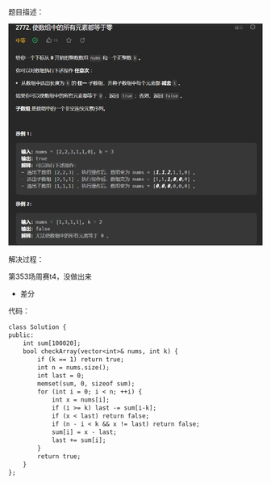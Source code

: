 题目描述：

![image](/basical/array/image/image97.png)

解决过程：

第353场周赛t4，没做出来

- 差分

代码：

```
class Solution {
public:
    int sum[100020];
    bool checkArray(vector<int>& nums, int k) {
        if (k == 1) return true;
        int n = nums.size();
        int last = 0;
        memset(sum, 0, sizeof sum);
        for (int i = 0; i < n; ++i) {
            int x = nums[i];
            if (i >= k) last -= sum[i-k];
            if (x < last) return false;
            if (n - i < k && x != last) return false;
            sum[i] = x - last;
            last += sum[i];
        }
        return true;
    }
};
```